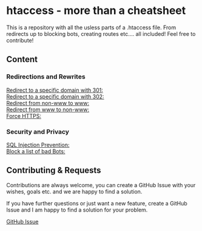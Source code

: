 
# htaccess - more than a cheatsheet

This is a repository with all the usless parts of a .htaccess file. From redirects up to blocking bots, creating routes etc.... all included! Feel free to contribute!


## Content
### Redirections and Rewrites
[Redirect to a specific domain with 301: ](https://github.com/haupt-pascal/htaccess/blob/main/src/rewrites/301_redirect.txt)\
[Redirect to a specific domain with 302: ](https://github.com/haupt-pascal/htaccess/blob/main/src/rewrites/302_redirect.txt)\
[Redirect from non-www to www: ](https://github.com/haupt-pascal/htaccess/blob/main/src/rewrites/non_wwww_www.txt)\
[Redirect from www to non-www: ](https://github.com/haupt-pascal/htaccess/blob/main/src/rewrites/wwww_non_www.txt)\
[Force HTTPS: ](https://github.com/haupt-pascal/htaccess/blob/main/src/rewrites/force_https.txt)

### Security and Privacy
[SQL Injection Prevention: ](https://github.com/haupt-pascal/htaccess/blob/main/src/security/sql_injection_prevention.txt)\
[Block a list of bad Bots: ](https://github.com/haupt-pascal/htaccess/blob/main/src/security/bad_bots.txt)

## Contributing & Requests

Contributions are always welcome, you can create a GitHub Issue with your wishes, goals etc. and we are happy to find a solution. 

If you have further questions or just want a new feature, create a GitHub Issue and I am happy to find a solution for your problem. 

[GitHub Issue](https://github.com/haupt-pascal/htaccess/issues)

